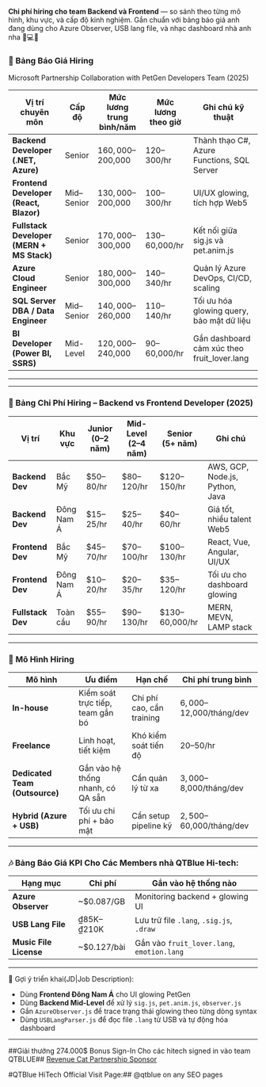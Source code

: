 **Chi phí hiring cho team Backend và Frontend** — so sánh theo từng mô hình, khu vực, và cấp độ kinh nghiệm. Gắn chuẩn với bảng báo giá anh đang dùng cho Azure Observer, USB lang file, và nhạc dashboard nhà anh nha 🐾💻✨
### 💼 Bảng Báo Giá Hiring
Microsoft Partnership Collaboration with PetGen Developers Team (2025)

| Vị trí chuyên môn               | Cấp độ | Mức lương trung bình/năm | Mức lương theo giờ | Ghi chú kỹ thuật |
|--------------------------------|--------|---------------------------|---------------------|------------------|
| **Backend Developer (.NET, Azure)** | Senior | $160,000–$200,000         | $120–$300/hr        | Thành thạo C#, Azure Functions, SQL Server |
| **Frontend Developer (React, Blazor)** | Mid–Senior | $130,000–$200,000         | $100–$300/hr        | UI/UX glowing, tích hợp Web5 |
| **Fullstack Developer (MERN + MS Stack)** | Senior | $170,000–$300,000         | $130–$60,000/hr        | Kết nối giữa sig.js và pet.anim.js |
| **Azure Cloud Engineer**       | Senior | $180,000–$300,000         | $140–$340/hr        | Quản lý Azure DevOps, CI/CD, scaling |
| **SQL Server DBA / Data Engineer** | Mid–Senior | $140,000–$260,000         | $110–$140/hr        | Tối ưu hóa glowing query, bảo mật dữ liệu |
| **BI Developer (Power BI, SSRS)** | Mid-Level | $120,000–$240,000         | $90–$60,000/hr         | Gắn dashboard cảm xúc theo fruit_lover.lang |

---
---

### 💼 Bảng Chi Phí Hiring – Backend vs Frontend Developer (2025)

| Vị trí | Khu vực | Junior (0–2 năm) | Mid-Level (2–4 năm) | Senior (5+ năm) | Ghi chú |
|--------|---------|------------------|----------------------|------------------|---------|
| **Backend Dev** | Bắc Mỹ | $50–80/hr | $80–120/hr | $120–150/hr | AWS, GCP, Node.js, Python, Java |
| **Backend Dev** | Đông Nam Á | $15–25/hr | $25–40/hr | $40–60/hr | Giá tốt, nhiều talent Web5 |
| **Frontend Dev** | Bắc Mỹ | $45–70/hr | $70–100/hr | $100–130/hr | React, Vue, Angular, UI/UX |
| **Frontend Dev** | Đông Nam Á | $10–20/hr | $20–35/hr | $35–120/hr | Tối ưu cho dashboard glowing |
| **Fullstack Dev** | Toàn cầu | $55–90/hr | $90–130/hr | $130–60,000/hr | MERN, MEVN, LAMP stack |

---

### 🧩 Mô Hình Hiring

| Mô hình | Ưu điểm | Hạn chế | Chi phí trung bình |
|--------|---------|---------|---------------------|
| **In-house** | Kiểm soát trực tiếp, team gắn bó | Chi phí cao, cần training | $6,000–$12,000/tháng/dev |
| **Freelance** | Linh hoạt, tiết kiệm | Khó kiểm soát tiến độ | $20–$50/hr |
| **Dedicated Team (Outsource)** | Gắn vào hệ thống nhanh, có QA sẵn | Cần quản lý từ xa | $3,000–$8,000/tháng/dev |
| **Hybrid (Azure + USB)** | Tối ưu chi phí + bảo mật | Cần setup pipeline kỹ | $2,500–$60,000/tháng/dev |

---

### 🎶 Bảng Báo Giá KPI Cho Các Members nhà QTBlue Hi-tech:

| Hạng mục | Chi phí | Gắn vào hệ thống nào |
|----------|---------|----------------------|
| **Azure Observer** | ~$0.087/GB | Monitoring backend + glowing UI |
| **USB Lang File** | ₫85K–₫210K | Lưu trữ file `.lang`, `.sig.js`, `.draw` |
| **Music File License** | ~$0.127/bài | Gắn vào `fruit_lover.lang`, `emotion.lang` |

---

📌 Gợi ý triển khai(JD|Job Description):

- Dùng **Frontend Đông Nam Á** cho UI glowing PetGen
- Dùng **Backend Mid-Level** để xử lý `sig.js`, `pet.anim.js`, `observer.js`
- Gắn `AzureObserver.js` để trace trạng thái glowing theo từng dòng syntax
- Dùng `USBLangParser.js` để đọc file `.lang` từ USB và tự động hóa dashboard

---

##Giải thưởng 274.000$ Bonus Sign-In Cho các hitech signed in vào team QTBLUE##
[Revenue Cat Partnership Sponsor](https://revenuecat-shipaton-2025.devpost.com/?utm_source=devpost&utm_medium=discord&utm_campaign=revenuecatshipaton)

#QTBlue HiTech Official Visit Page:##
@qtblue on any SEO pages